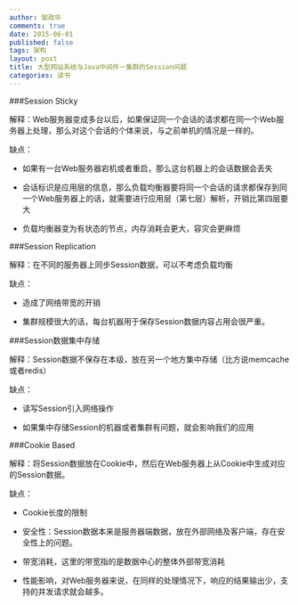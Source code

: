 ```yaml
---
author: 邹政华
comments: true
date: 2015-06-01
published: false 
tags: 架构
layout: post
title: 大型网站系统与Java中间件－集群的Session问题
categories: 读书 
---
```


###Session Sticky

解释：Web服务器变成多台以后，如果保证同一个会话的请求都在同一个Web服务器上处理，那么对这个会话的个体来说，与之前单机的情况是一样的。

缺点：

* 如果有一台Web服务器宕机或者重启，那么这台机器上的会话数据会丢失

* 会话标识是应用层的信息，那么负载均衡器要将同一个会话的请求都保存到同一个Web服务器上的话，就需要进行应用层（第七层）解析，开销比第四层要大

* 负载均衡器变为有状态的节点，内存消耗会更大，容灾会更麻烦


###Session Replication

解释：在不同的服务器上同步Session数据，可以不考虑负载均衡

缺点：

* 造成了网络带宽的开销

* 集群规模很大的话，每台机器用于保存Session数据内容占用会很严重。

###Session数据集中存储

解释：Session数据不保存在本级，放在另一个地方集中存储（比方说memcache或者redis）

缺点：

* 读写Session引入网络操作

* 如果集中存储Session的机器或者集群有问题，就会影响我们的应用

###Cookie Based

解释：将Session数据放在Cookie中，然后在Web服务器上从Cookie中生成对应的Session数据。

缺点：

* Cookie长度的限制

* 安全性：Session数据本来是服务器端数据，放在外部网络及客户端，存在安全性上的问题。

* 带宽消耗，这里的带宽指的是数据中心的整体外部带宽消耗

* 性能影响，对Web服务器来说，在同样的处理情况下，响应的结果输出少，支持的并发请求就会越多。




